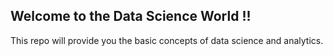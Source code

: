 ## Welcome to the Data Science World !!

This repo will provide you the basic concepts of data science and analytics.

